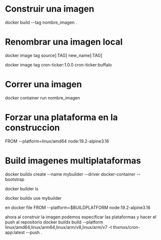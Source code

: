 # Construir una imagen

docker build --tag nombre_imagen .

# Renombrar una imagen local

docker image tag source[:TAG] new_name[:TAG]

docker image tag cron-ticker:1.0.0 cron-ticker:buffalo

# Correr una imagen

docker container run nombre_imagen

# Forzar una plataforma en la construccion

FROM --platform=linux/amd64 node:19.2-alpine3.16

# Build imagenes multiplataformas
docker buildx create --name mybuilder --driver docker-container --bootstrap

docker builder ls

docker buildx use mybuilder

en docker file
FROM --platform=$BUILDPLATFORM node:19.2-alpine3.16

ahora al construir la imagen podemos especificar las plataformas y hacer el push al repositorio
docker buildx build --platform linux/amd64,linux/arm64,linux/arm/v8,linux/arm/v7 -t thxmxs/cron-app:latest --push .